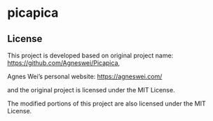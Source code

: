 # picapica

## License
This project is developed based on original project name: https://github.com/Agneswei/Picapica,

Agnes Wei’s personal website: https://agneswei.com/

and the original project is licensed under the MIT License.

The modified portions of this project are also licensed under the MIT License.